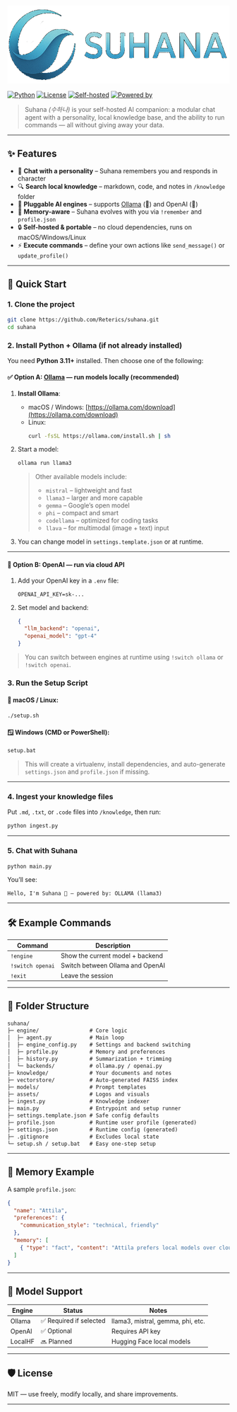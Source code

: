 ![suhana_right.png](assets/logos/suhana_right.png)

[![Python](https://img.shields.io/badge/Python-3.12%2B-blue?logo=python)](https://www.python.org/)
[![License](https://img.shields.io/badge/license-MIT-green.svg)](LICENSE)
[![Self-hosted](https://img.shields.io/badge/self--hosted-yes-brightgreen)]()
[![Powered by](https://img.shields.io/badge/LLM-Ollama%20%7C%20OpenAI-9cf)]()

> Suhana _(수하나)_ is your self-hosted AI companion: a modular chat agent with a personality, local knowledge base, and the ability to run commands — all without giving away your data.

---

## ✨ Features

- 🤖 **Chat with a personality** – Suhana remembers you and responds in character
- 🔍 **Search local knowledge** – markdown, code, and notes in `/knowledge` folder
- 🔄 **Pluggable AI engines** – supports [Ollama](https://ollama.com) (🦙) and OpenAI (🤖)
- 🧠 **Memory-aware** – Suhana evolves with you via `!remember` and `profile.json`
- 🔒 **Self-hosted & portable** – no cloud dependencies, runs on macOS/Windows/Linux
- ⚡ **Execute commands** – define your own actions like `send_message()` or `update_profile()`

---

## 🚀 Quick Start

### 1. Clone the project

```bash
git clone https://github.com/Reterics/suhana.git
cd suhana
```

### 2. Install Python + Ollama (if not already installed)

You need **Python 3.11+** installed. Then choose one of the following:


#### ✅ Option A: [Ollama](https://ollama.com) — run models locally (recommended)

1. **Install Ollama**:
   - macOS / Windows: [https://ollama.com/download](https://ollama.com/download)
   - Linux:
     ```bash
     curl -fsSL https://ollama.com/install.sh | sh
     ```

2. Start a model:
   ```bash
   ollama run llama3
   ```
   > Other available models include:
   > 
   > - `mistral` – lightweight and fast  
   > - `llama3` – larger and more capable  
   > - `gemma` – Google’s open model  
   > - `phi` – compact and smart  
   > - `codellama` – optimized for coding tasks  
   > - `llava` – for multimodal (image + text) input  

3. You can change model in `settings.template.json` or at runtime.

---

#### 🤖 Option B: OpenAI — run via cloud API

1. Add your OpenAI key in a `.env` file:
   ```dotenv
   OPENAI_API_KEY=sk-...
   ```

2. Set model and backend:
   ```json
   {
     "llm_backend": "openai",
     "openai_model": "gpt-4"
   }
   ```

> You can switch between engines at runtime using `!switch ollama` or `!switch openai`.

### 3. Run the Setup Script

#### 🐧 macOS / Linux:
```bash
./setup.sh
```

#### 🪟 Windows (CMD or PowerShell):
```cmd
setup.bat
```

> This will create a virtualenv, install dependencies, and auto-generate `settings.json` and `profile.json` if missing.

---

### 4. Ingest your knowledge files

Put `.md`, `.txt`, or `.code` files into `/knowledge`, then run:

```bash
python ingest.py
```

---

### 5. Chat with Suhana

```bash
python main.py
```

You’ll see:

```
Hello, I'm Suhana 🦙 — powered by: OLLAMA (llama3)
```

---

## 🛠 Example Commands

| Command         | Description                             |
|----------------|-----------------------------------------|
| `!engine`       | Show the current model + backend        |
| `!switch openai`| Switch between Ollama and OpenAI        |
| `!exit`         | Leave the session                       |

---

## 🧩 Folder Structure

```
suhana/
├─ engine/                # Core logic
│  ├─ agent.py            # Main loop
│  ├─ engine_config.py    # Settings and backend switching
│  ├─ profile.py          # Memory and preferences
│  ├─ history.py          # Summarization + trimming
│  └─ backends/           # ollama.py / openai.py
├─ knowledge/             # Your documents and notes
├─ vectorstore/           # Auto-generated FAISS index
├─ models/                # Prompt templates
├─ assets/                # Logos and visuals
├─ ingest.py              # Knowledge indexer
├─ main.py                # Entrypoint and setup runner
├─ settings.template.json # Safe config defaults
├─ profile.json           # Runtime user profile (generated)
├─ settings.json          # Runtime config (generated)
├─ .gitignore             # Excludes local state
└─ setup.sh / setup.bat   # Easy one-step setup
```

---

## 🧠 Memory Example

A sample `profile.json`:

```json
{
  "name": "Attila",
  "preferences": {
    "communication_style": "technical, friendly"
  },
  "memory": [
    { "type": "fact", "content": "Attila prefers local models over cloud ones." }
  ]
}
```

---

## 🧠 Model Support

| Engine   | Status                   | Notes                              |
|----------|--------------------------|------------------------------------|
| Ollama   | ✅ Required if selected   | llama3, mistral, gemma, phi, etc.  |
| OpenAI   | ✅ Optional               | Requires API key                   |
| LocalHF  | 🔜 Planned                | Hugging Face local models          |

---

## 🛡 License

MIT — use freely, modify locally, and share improvements.

---
